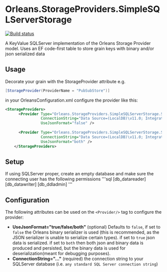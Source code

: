 # Orleans.StorageProviders.SimpleSQLServerStorage

[![Build status](https://ci.appveyor.com/api/projects/status/va1btwb5dkmldoe4?svg=true)](https://ci.appveyor.com/project/amccool/orleans-storageproviders-simplesqlserverstorage)

A KeyValue SQLServer implementation of the Orleans Storage Provider model. Uses an EF code-first table to store grain keys with binary and/or json serialized data

## Usage

Decorate your grain with the StorageProvider attribute e.g.

```cs
[StorageProvider(ProviderName = "PubSubStore")]
```

in your OrleansConfiguration.xml configure the provider like this:

```xml
<StorageProviders>
      <Provider Type="Orleans.StorageProviders.SimpleSQLServerStorage.SimpleSQLServerStorage" Name="PubSubStore"
                ConnectionString="Data Source=(LocalDB)\v11.0; Integrated Security=True;"
                UseJsonFormat="false" />
      
      <Provider Type="Orleans.StorageProviders.SimpleSQLServerStorage.SimpleSQLServerStorage" Name="basic"
                ConnectionString="Data Source=(LocalDB)\v11.0; Integrated Security=True;"
                UseJsonFormat="both" />
    </StorageProviders>
```

## Setup
If using SQLServer proper, create an empty database and make sure the connecting user has the following permissions
'''sql
[db_datareader]
[db_datawriter]
[db_ddladmin]
'''


## Configuration

The following attributes can be used on the `<Provider/>` tag to configure the provider:

* __UseJsonFormat="true/false/both"__ (optional) Defaults to `false`, if set to `false` the Orleans binary serializer is used (this is recommended, as the JSON serializer is unable to serialize certain types).  if set to `true` json data is serialized.  if set to `both` then both json and binary data is produced and persisted, but the binary data is used for deserialization(meant for debugging purposes).
* __ConnectionString="..."__ (required) the connection string to your SQLServer database (i.e. `any standard SQL Server connection string`)


